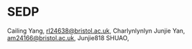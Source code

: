 # SEDP
Cailing Yang, rl24638@bristol.ac.uk, Charlynlynlyn
Junjie Yan, am24166@bristol.ac.uk, Junjie818
SHUAO,